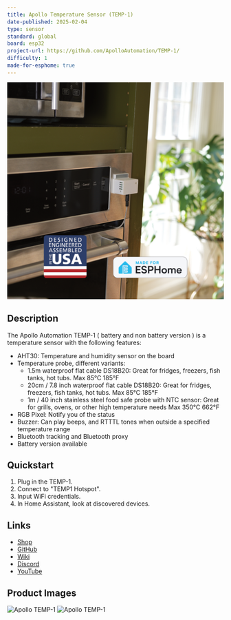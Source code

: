 ```yaml
---
title: Apollo Temperature Sensor (TEMP-1)
date-published: 2025-02-04
type: sensor
standard: global
board: esp32
project-url: https://github.com/ApolloAutomation/TEMP-1/
difficulty: 1
made-for-esphome: true
---
```


![Apollo TEMP-1](Apollo-TEMP-1B_3.png "Apollo TEMP-1")

## Description

The Apollo Automation TEMP-1 ( battery and non battery version ) is a temperature sensor with the following features:

- AHT30: Temperature and humidity sensor on the board
- Temperature probe, different variants:
  - 1.5m waterproof flat cable DS18B20: Great for fridges, freezers, fish tanks, hot tubs. Max 85°C 185°F
  - 20cm / 7.8 inch waterproof flat cable DS18B20: Great for fridges, freezers, fish tanks, hot tubs. Max 85°C 185°F
  - 1m / 40 inch stainless steel food safe probe with NTC sensor: Great for grills, ovens, or other high temperature needs Max 350°C 662°F
- RGB Pixel: Notify you of the status
- Buzzer: Can play beeps, and RTTTL tones when outside a specified temperature range
- Bluetooth tracking and Bluetooth proxy
- Battery version available

## Quickstart

1. Plug in the TEMP-1.
2. Connect to "TEMP1 Hotspot".
3. Input WiFi credentials.
4. In Home Assistant, look at discovered devices.

## Links

- [Shop](https://apolloautomation.com/products/temp-1-temperature-probe-for-home-assistant?utm_source=esphome&utm_medium=social)
- [GitHub](https://github.com/ApolloAutomation/TEMP-1)
- [Wiki](https://wiki.apolloautomation.com/)
- [Discord](https://dsc.gg/ApolloAutomation)
- [YouTube](https://www.youtube.com/@ApolloAutomation)

## Product Images

![Apollo TEMP-1](Apollo-TEMP-1_2.jpg "Apollo TEMP-1")
![Apollo TEMP-1](Apollo-TEMP-1_1.jpg "Apollo TEMP-1")
